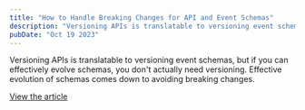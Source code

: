```yaml
---
title: "How to Handle Breaking Changes for API and Event Schemas"
description: "Versioning APIs is translatable to versioning event schemas, but if you can effectively evolve schemas, you don't actually need versioning. Effective evolution of schemas comes down to avoiding breaking changes."
pubDate: "Oct 19 2023"
---
```


Versioning APIs is translatable to versioning event schemas, but if you can effectively evolve schemas, you don't actually need versioning. Effective evolution of schemas comes down to avoiding breaking changes.

[View the article](https://www.freecodecamp.org/news/how-to-handle-breaking-changes/)
